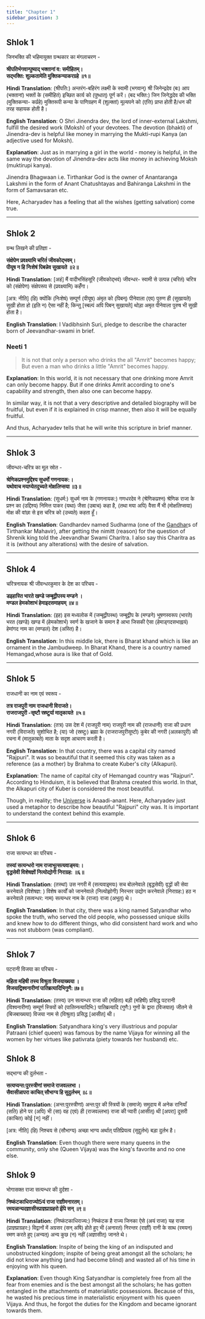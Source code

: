 ```yaml
---
title: "Chapter 1"
sidebar_position: 3
---
```


## Shlok 1

जिनभक्ति की भहिमायुक्त ग्रन्थकार का मंगलाचरण -

**श्रीपतिर्भगवान्पुष्याद्‌ भक्तानां व: समीहितम्‌। <br />
सद्भक्ति: शुल्कतामेति मुक्तिकन्याकरग्रहे ॥१॥**

**Hindi Translation**: (श्रीपति:) अन्तरंग-बहिरंग लक्ष्मी के स्वामी (भगवान्‌)
श्री जिनेन्द्रदेव (बः) आप (भक्तानां) भक्तों के (समीहितं) इच्छित कार्य को
(पुष्धात्‌) पूर्ण करें। (बद भक्ति:) जिन जिनेद्धदेव की भक्ति (मुक्तिकन्या-
कर्प्रहे) मुक्तिरूपी कन्या के पाणिग्रहण में (शुल्क्तां) मूल्यपने को (एत्ति)
प्राप्त होती है/धन की तरह सहायक होती है।

**English Translation**: O Shri Jinendra dev, the lord of inner-external Lakshmi, fulfill the desired work (Moksh) of your devotees. The devotion (bhakti) of Jinendra-dev is helpful like money in marrying the Mukti-rupi Kanya (an adjective used for Moksh).

**Explanation**: Just as in marrying a girl in the world - money is helpful, in the same way the devotion of Jinendra-dev acts like money in achieving Moksh (muktirupi kanya).

Jinendra Bhagwaan i.e. Tirthankar God is the owner of Anantaranga Lakshmi in the form of Anant Chatushtayas and Bahiranga Lakshmi in the form of Samavsaran etc.

Here, Acharyadev has a feeling that all the wishes (getting salvation) come true.

---

## Shlok 2

ग्रन्थ लिखने की प्रतिज्ञा -

**संक्षेपेण प्रवक्ष्यामि चरितं॑ जीवकोद्भवम्‌। <br/>
पीयूष न हि निःशेष॑ पिबन्नेव सुखायते ॥२॥**

**Hindi Translation**: [अहं] मैं वादीभसिंहसूरि (जीवकोद्भवं) जीवन्धर-
स्वामी से उत्पन्न (चरितं) चरित्र को (संक्षेपेण) संक्षेपरूप से (प्रवक्ष्यामि)
कहँँगा।

[अत्र: नीति] (हि) क्योंकि (निःशेषं) सम्पूर्ण (पीयूष) अंमृत को
(पिबन्‌) पीनेवाला (एव) पुरुण ही (सुखायते) सुखी होता हो (इति न) ऐसा नहीं है; किन्तु [स्बल्पं अपि पिबन्‌ सुखायते] थोड़ा अमृत पीनेवाला
पुरुष भी सुखी होता है।

**English Translation**: I Vadibhsinh Suri, pledge to describe the character born of Jeevandhar-swami in brief.

### Neeti 1
> It is not that only a person who drinks the all "Amrit" becomes happy; But even a man who drinks a little "Amrit" becomes happy.

**Explanation**: In this world, it is not necessary that one drinking more Amrit can only become happy. But if one drinks Amrit according to one's capability and strength, then also one can become happy.

In similar way, it is not that a very descriptive and detailed biography will be fruitful, but even if it is explained in crisp manner, then also it will be equally fruitful. 

And thus, Acharyadev tells that he will write this scripture in brief manner.

---

## Shlok 3

जीवन्धर-चरित्र का मूल स्रोत -

**श्रेणिकप्रश्नमुद्दिश्य सुधर्मो गणनायक:। <br/>
यथोवाच मयाप्येतदुच्यते मोक्षलिप्सया ॥३॥**

**Hindi Translation**: (सुधर्म:) सुधर्म नाम के (गणनायक:) गणधरदेव ने
(श्रेणिकप्रश्न) श्रेणिक राजा के प्रश्न का (उद्दिश्य) निमित्त पाकर (यथा)
जैसा (उबाच) कहा है, (तथा मया अपि) वैसा मैं भी (मोक्षलिप्सया)
मोक्ष की वांछा से इस चरित्र को (उच्यते) कहता हूँ।

**English Translation**: Gandhardev named Sudharma (one of the [Gandhar](https://www.jainkosh.org/wiki/%E0%A4%97%E0%A4%A3%E0%A4%A7%E0%A4%B0)s of Tirthankar Mahavir), after getting the nimitt (reason) for the question of Shrenik king told the Jeevandhar Swami Charitra. I also say this Charitra as it is (without any alterations) with the desire of salvation.

---

## Shlok 4

चरित्रनायक श्री जीवन्धरकुमार के देश का परिचय -

**डइहास्ति भारते खण्डे जम्बूद्वीपस्य मण्डने । <br />
मण्डल हेमकोशाभं हेमाइदसमाहयम् ‌॥४॥**

**Hindi Translation**: (इह) इस मध्यलोक में (जम्बूद्वीपस्थ) जम्बूद्वीप के
(मण्डने) भूषणस्वरूप (भारते) भरत (खण्डे) खण्ड में (हेमकोशार्भ)
स्वर्ण के खजाने के समान है आभा जिसकी ऐसा (हेमाड्गदसभाह्नयं) हेमांगद
नाम का (मण्डलं) देश (अस्ति) है।

**English Translation**: In this middle lok, there is Bharat khand which is like an ornament in the Jambudweep. In Bharat Khand, there is a country named Hemangad,whose aura is like that of Gold. 

---

## Shlok 5

राजधानी का नाम एवं स्वरूप -

**तत्र राजपुरी नाम राजधानी विराजते। <br />
राजराजपुरी -सृष्टौ स्रष्टुर्या मातृकायते ॥५॥**

**Hindi Translation**: (तत्र) उस देश में (राजपुरी नाम) राजपुरी नाम की (राजधानी) राजा की प्रधान नगरी (विराजते) सुशोभित है; (या) जो (स्रष्टुः) ब्रह्मा के (राजराजपुरीसूष्टो) कुबेर की नगरी (अलकापुरी) की रचना में (मातुकाबते) माता के सदृश आचरण करती है।

**English Translation**: In that country, there was a capital city named "Rajpuri". It was so beautiful that it seemed this city was taken as a reference (as a mother) by Brahma to create Kuber's city (Alkapuri).

**Explanation**: The name of capital city of Hemangad country was "Rajpuri". According to Hinduism, it is believed that Brahma created this world. In that, the Alkapuri city of Kuber is considered the most beautiful. 

Though, in reality; the [Universe](/docs//Insights/How_Is_This_Universe.md) is Anaadi-anant. Here, Acharyadev just used a metaphor to describe how beautiful "Rajpuri" city was. It is important to understand the context behind this example.

---

## Shlok 6

राजा सत्यन्धर का परिचय -

**तस्यां सत्यन्धरो नाम राजाभूत्सत्यवाड्मय:। <br />
वृद्धसेवी विशेषज्ञों नित्योद्योगी निराग्रह: ॥६॥**

**Hindi Translation**: (तस्थां) उस नगरी में (सत्यवाइ्मयः) सच बोलनेवाले
(बृद्धसेवी) वृद्धों की सेवा करनेवाले (विशेषज्ञ: ) विशेष कार्यों को जाननेवाले
(नित्योझोगी) निरन्तर उद्योग करनेवाले (निराग्रह:) हठ न करनेवाले
(सत्वन्धर: नाम) सत्यन्धर नाम के (राजा) राजा (अभूत्‌) थे।

**English Translation**: In that city, there was a king named Satyandhar who spoke the truth, who served the old people, who possessed unique skills and knew how to do different things, who did consistent hard work and who was not stubborn (was compliant).

---

## Shlok 7

पटरानी विजया का परिचय -

**महिता महिषी तस्य विश्रुता विजयाख्यया । <br />
विजयाद्विश्वनारीणां पातिब्रत्यादिभिगुणै:॥७॥**

**Hindi Translation**: (तस्य) उन सत्यन्धर राजा की (महिता) बड़ी (महिषी)
प्रसिद्ध पटरानी (विश्वनारीणां) सम्पूर्ण स्त्रियों को (पातिव्नत्यादिभि:) पातिब्रत्यादि (गुणै:) गुणों के द्वारा (विजयात्‌) जीतने से (बिजबाख्यया) विजया नाम से (विश्रुता) प्रसिद्ध [आसीत] थी।

**English Translation**: Satyandhara king's very illustrious and popular Patraani (chief queen) was famous by the name Vijaya for winning all the women by her virtues like pativrata (piety towards her husband) etc.

## Shlok 8

सद्भाग्य की दुर्लभता -

**सत्यप्यन्त:पुरस्त्रीणां समाजे राजवल्‍लभा । <br />
सैवासीन्नापरा काचित्‌ सौभाग्य हि सुदुर्लभम्‌ ॥८॥**

**Hindi Translation**: (अन्त:पुरस्त्रीणां) अन्त:पुर की स्त्रियों के (समाजे) समुदाय में अनेक रानियाँ (सति) होने पर (अपि) भी (सा) वह (एवं) ही (राजवल्‍लभा) राजा की प्यारी (आसीत्‌) थी [अपरा] दूसरी (काचित) कोई [न] नहीं।

[अत्र: नीति] (हि) निश्चय से (सौभाग्य) अच्छा भाग्य अर्थात्‌
पतिप्रियत्व (सुद्दुर्लभं) बड़ा दुर्लभ है।

**English Translation**: Even though there were many queens in the community, only she (Queen Vijaya) was the king's favorite and no one else.

## Shlok 9

भोगासक्त राजा सत्यन्धर की दुर्दशा -

**निष्कंटकाधिराज्यो5यं राजा राज्ञीमनारतम्‌। <br />
रमयन्नान्यदज्ञासीस्प्राज्ञप्राग्रहरो ईपि सन् ‌॥९॥**

**Hindi Translation**: (निष्कंटकाधिराज्य:) निष्कंटक है राज्य जिनका ऐसे
(अयं राजा) यह राजा (प्राज्ञप्राग्रहर:) विद्वानों में अग्रसर (सन्‌ अषि) होते
हुए भी (अनारतं) निरन्तर (राज्ञीं) रानी के साथ (रमयन) स्मण करते हुए
(अन्यत्‌) अन्य कुछ (न) नहीं (अज्ञासीत्‌) जानते थे।

**English Translation**: Inspite of being the king of an indisputed and unobstructed kingdom; inspite of being great amongst all the scholars; he did not know anything (and had become blind) and wasted all of his time in enjoying with his queen.

**Explanation**: 
Even though King Satyandhar is completely free from all the fear from enemies and is the best amongst all the scholars; he has gotten entangled in the attachments of materialistic possessions. Because of this, he wasted his precious time in materialistic enjoyment with his queen Vijaya. And thus, he forgot the duties for the Kingdom and became ignorant towards them.








